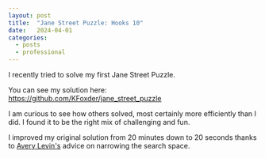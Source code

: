 ```yaml
---
layout: post
title:  "Jane Street Puzzle: Hooks 10"
date:   2024-04-01
categories: 
  - posts
  - professional
---
```


I recently tried to solve my first Jane Street Puzzle. 

You can see my solution here: https://github.com/KFoxder/jane_street_puzzle

I am curious to see how others solved, most certainly more efficiently than I did. I found it to be the right mix of challenging and fun.

I improved my original solution from 20 minutes down to 20 seconds thanks to [Avery Levin's](https://github.com/AveryLevin) advice on narrowing the search space.  
